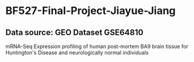 # BF527-Final-Project-Jiayue-Jiang
## Data source: GEO Dataset GSE64810 
mRNA-Seq Expression profiling of human post-mortem BA9 brain tissue for Huntington's Disease and neurologically normal individuals
